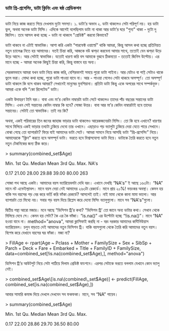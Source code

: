 ### ডাটা প্রি-প্রসেসিং, ডাটা ক্লিনিং এবং ষষ্ঠ প্রেডিকশন

---

ডাটা নিয়ে কাজ করতে গিয়ে দেখলাম দুটো সমস্যা। ১. ডাটা’র অভাব ২. ডাটা থাকলেও সেটা পরিপূর্ণ নয়। হয় ডাটা ভুল, অথবা অনেক ডাটা মিসিং। এদিকে আগেই বলেছিলাম ডাটা না থাকা আর ডাটা’র ঘরে "শুন্য" থাকা - দুটো দু জিনিস। তবে আসল কথা হচ্ছে - ডাটা না থাকলে "প্রেডিক্ট" করবো কিভাবে? 

ডাটা থাকবে না এটাই স্বাভাবিক। আশা করি একটা “পারফেক্ট ওয়ার্ল্ডে” থাকি আমরা, কিন্তু আসল কথা হচ্ছে প্রতিনিয়ত নতুন চ্যালেঞ্জ নিতে হয় আমাদের। যতই চিন্তা করি, আজকে বউ ঝগড়া করবেনা আমার সাথে, ততোই যেন ঝগড়া উড়ে উড়ে আসে। আর সেটাই স্বাভাবিক। যতোই ধারণা করি বস আমাকে বুঝবে ঠিকমতো - ততোই জিনিস উল্টোয়। এর মানে হচ্ছে - আমরা অনেক কিছুই চিন্তা করি, কিন্তু বাস্তবে হয় অন্য। 

সেরকমভাবে আমরা যখন ডাটা নিয়ে কাজ করি, বেশিরভাগই সময়ে পুরো ডাটা পাইনা। আর যেটাও বা পাই় সেটাও থাকে ভুলে ভরা। মোদ্দা কথা হচ্ছে, পুরো ডাটা পাওয়া যাবে না। আর - পাওয়া গেলেও সেটা থাকবে অসম্পূর্ণ। তো অসম্পূর্ণ ডাটা থাকলে কি বসে থাকব আমরা? সেখানেই মানুষের মুনশিয়ানা। প্রতিটা ডাটা কিন্তু একে অপরের সাথে সম্পর্কযুক্ত। আমরা একে বলি “কো রিলেটেড” ডাটা। 

একটা উদাহরণ টানি বরং। বাবা এবং মা’র কেবিন নাম্বারটা ডাটা সেটে থাকলেও তাদের পাঁচ বছরের সন্তানের ডাটা মিসিং। এখন সেই সন্তানের কেবিন নাম্বার কি হবে? সোজা উত্তর। বাবা আর মা’র কেবিন নাম্বারটাই হবে তাদের সন্তানের। সেটাই তো স্বাভাবিক। তাই নয় কি?

অথবা, একই পরিবারের তিন জনের জাহাজ ভাড়ার ডাটা থাকলেও আরেকজনেরটা মিসিং। তো কি হবে এখানে? ধারণার সাথে মিলিয়ে একই ভাড়ার তথ্যটা ঢুকিয়ে দেবো তার ওখানে। এছাড়াও গড় ভ্যালুটা ঢুকিয়ে দেয়া যেতে পারে সেখানে। বোঝা গেছে তো ব্যাপারটা? ফিরে যাই আমাদের ডাটা সেটে। আমরা সামনে নিয়ে আসছি ডাটা “প্রি-প্রসেসিং” নিয়ে। আমাদেরকে “ক্লিন” করতে হবে অসম্পূর্ন ডাটা। ভরতে হবে বিশ্বাসযোগ্য ডাটা দিয়ে। ডাটাকে তৈরি করতে হবে নতুন নতুন টেকনিকের জন্য ঠিক করে।  

&gt; summary\(combined\_set$Age\)

   Min. 1st Qu.  Median    Mean 3rd Qu.    Max.    NA's 

   0.17   21.00   28.00   29.88   39.00   80.00     263 

সোজা পথ আছে একটা। আমাদের বয়স ভ্যারিয়েবলটা দেখি বরং। এখানে দেখছি “NA's” ই আছে ১৬৩টা। “NA” মানে নট এভেইল্যাবল। মানে বয়স দেয়া নেই আমাদের ২৬৩টা রেকর্ডে। মানে প্রায় ২০%! ভয়ংকর অবস্থা। কেমন হয় বাকি সব বয়সের গড় বের করে ভর্তি করি ফাঁকা রেকর্ডে? আসলেই তাই। নাই মামা থেকে কানা মামা ভালো। আর ব্যাপারটা তো মিথ্যে নয়। সবার গড় বয়স দিয়ে রিপ্লেস করে দেবো মিসিং ভ্যালুগুলো। মানে সব “NA's”গুলো। 

দ্বিতীয় পন্থা আরো মজার। মনে আছে “ডিসিশন ট্রি’র কথা? “ডিসিশন ট্রি’ তো জানে অন্য ডাটার কথা। সেখান থেকে মিলিয়ে দেবে সে। কেমন হয় সেটা?  কৈ এর কৈ ভাঁজা। “is.na\(\)” এর উল্টোটা হচ্ছে “!is.na\(\)”। মানে “NA” হওয়া যাবে না। method="anova", আমরা ক্লাসিফাই করছি না - বরং দরকার আমাদের কন্টিনিউয়াস ভ্যারিয়েবল। চলুন বাড়তে দেই আমাদের নতুন ডিসিশন ট্রি। বাকি বয়সগুলো থেকে তৈরি করি আমাদের নতুন বয়স। বিশেষ করে যেখানে বয়সের ঘর ফাঁকা। মজা না?

&gt; FillAge &lt;- rpart\(Age ~ Pclass + Mother + FamilySize + Sex + SibSp + Parch + Deck + Fare + Embarked + Title + FamilyID + FamilySize, data=combined\_set\[!is.na\(combined\_set$Age\),\], method="anova"\)

ডিসিশন ট্রি’র আউটপুট নিয়ে সেটা পাঠিয়ে দিলাম প্রেডিক্ট ফাংশনে। এরপর সেটাকে ভরতে বললাম যেখানে কোন ভ্যালু নেই। 

&gt; combined\_set$Age\[is.na\(combined\_set$Age\)\] &lt;- predict\(FillAge, combined\_set\[is.na\(combined\_set$Age\),\]\)

আবার সামারি কমান্ড দিয়ে দেখলে দেখবেন সব ফকফকা। মানে, সব “NA” গায়েব। 

&gt; summary\(combined\_set$Age\)

   Min. 1st Qu.  Median    Mean 3rd Qu.    Max. 

   0.17   22.00   28.86   29.70   36.50   80.00 



